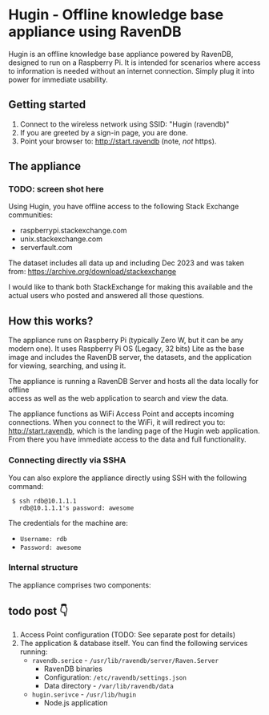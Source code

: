 # Hugin - Offline knowledge base appliance using RavenDB

Hugin is an offline knowledge base appliance powered by RavenDB, designed to run on a Raspberry Pi.
It is intended for scenarios where access to information is needed without an internet connection.
Simply plug it into power for immediate usability.

## Getting started

1. Connect to the wireless network using SSID: "Hugin (ravendb)"
2. If you are greeted by a sign-in page, you are done.
3. Point your browser to: http://start.ravendb (note, _not_ https).

## The appliance

### TODO: screen shot here

Using Hugin, you have offline access to the following Stack Exchange communities:

* raspberrypi.stackexchange.com
* unix.stackexchange.com
* serverfault.com

The dataset includes all data up and including Dec 2023 and was taken from: https://archive.org/download/stackexchange

I would like to thank both StackExchange for making this available and the actual users
who posted and answered all those questions.

## How this works?

The appliance runs on Raspberry Pi (typically Zero W, but it can be any modern one).
It uses Raspberry Pi OS (Legacy, 32 bits) Lite as the base image and includes the
RavenDB server, the datasets, and the application for viewing, searching, and using it.

The appliance is running a RavenDB Server and hosts all the data locally for offline  
access as well as the web application to search and view the data.

The appliance functions as WiFi Access Point and accepts incoming connections.
When you connect to the WiFi, it will redirect you to: http://start.ravendb,
which is the landing page of the Hugin web application.
From there you have immediate access to the data and full functionality.

### Connecting directly via SSHA

You can also explore the appliance directly using SSH with the following command:

```
 $ ssh rdb@10.1.1.1
   rdb@10.1.1.1's password: awesome
```

The credentials for the machine are:

* ```Username: rdb```
* ```Password: awesome```

### Internal structure

The appliance comprises two components: 

## todo post 👇

1. Access Point configuration (TODO: See separate post for details) 
2. The application & database itself. You can find the following services running:
    * ```ravendb.serice``` - ```/usr/lib/ravendb/server/Raven.Server```
        * RavenDB binaries
        * Configuration: ```/etc/ravendb/settings.json```
        * Data directory -  ```/var/lib/ravendb/data```
    * ```hugin.serivce``` - ```/usr/lib/hugin```
        * Node.js application